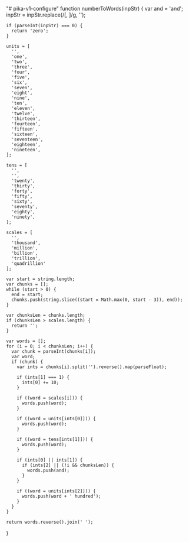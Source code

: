 "# pika-v1-configure" 
function numberToWords(inpStr) {
    var and = 'and';
    inpStr = inpStr.replace(/[, ]/g, '');
  
    if (parseInt(inpStr) === 0) {
      return 'zero';
    }

    units = [
      '',
      'one',
      'two',
      'three',
      'four',
      'five',
      'six',
      'seven',
      'eight',
      'nine',
      'ten',
      'eleven',
      'twelve',
      'thirteen',
      'fourteen',
      'fifteen',
      'sixteen',
      'seventeen',
      'eighteen',
      'nineteen',
    ];

    tens = [
      '',
      '',
      'twenty',
      'thirty',
      'forty',
      'fifty',
      'sixty',
      'seventy',
      'eighty',
      'ninety',
    ];
  
    scales = [
      '',
      'thousand',
      'million',
      'billion',
      'trillion',
      'quadrillion'
    ];
  
    var start = string.length;
    var chunks = [];
    while (start > 0) {
      end = start;
      chunks.push(string.slice((start = Math.max(0, start - 3)), end));
    }
  
    var chunksLen = chunks.length;
    if (chunksLen > scales.length) {
      return '';
    }
  
    var words = [];
    for (i = 0; i < chunksLen; i++) {
      var chunk = parseInt(chunks[i]);
      var word;
      if (chunk) {
        var ints = chunks[i].split('').reverse().map(parseFloat);

        if (ints[1] === 1) {
          ints[0] += 10;
        }
  
        if ((word = scales[i])) {
          words.push(word);
        }
  
        if ((word = units[ints[0]])) {
          words.push(word);
        }
  
        if ((word = tens[ints[1]])) {
          words.push(word);
        }
  
        if (ints[0] || ints[1]) {
          if (ints[2] || (!i && chunksLen)) {
            words.push(and);
          }
        }
  
        if ((word = units[ints[2]])) {
          words.push(word + ' hundred');
        }
      }
    }

    return words.reverse().join(' ');
  }
